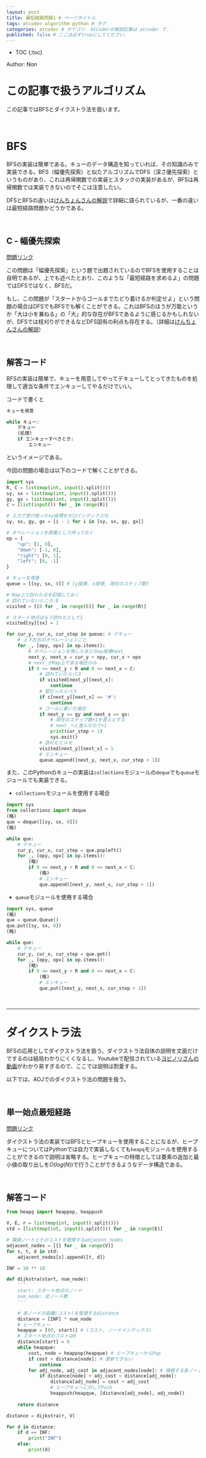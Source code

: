 ```yaml
---
layout: post
title: 最短経路問題1 # ページタイトル
tags: atcoder algorithm python # タグ
categories: atcoder # カテゴリ. AtCoderの解説記事は atcoder で.
published: false # ここは必ずtrueにしてください.
---
```



* TOC
{:toc}

Author: Non<!-- 自分の名前 -->

<!-- ↓↓↓↓↓ 記事内容 ↓↓↓↓↓ -->

# この記事で扱うアルゴリズム

この記事ではBFSとダイクストラ法を扱います。

<br>

# BFS

BFSの実装は簡単である。キューのデータ構造を知っていれば、その知識のみで実装できる。BFS（幅優先探索）と似たアルゴリズムでDFS（深さ優先探索）というものがあり、これは再帰関数での実装とスタックの実装があるが、BFSは再帰関数では実装できないのでそこは注意したい。

DFSとBFSの違いは<a href="https://qiita.com/drken/items/996d80bcae64649a6580#1-5-dfs-%E3%81%A8-bfs-%E3%81%A8%E3%81%AE%E6%AF%94%E8%BC%83" target="">けんちょんさんの解説</a>で詳細に語られているが、一番の違いは最短経路問題かどうかである。

<br>

## C - 幅優先探索

<a href="https://atcoder.jp/contests/abc007/tasks/abc007_3" target="_blnak">問題リンク</a>

この問題は「幅優先探索」という題で出題されているのでBFSを使用することは自明であるが、上でも述べたとおり、このような「最短経路を求めるよ」の問題ではDFSではなく、BFSだ。

もし、この問題が「スタートからゴールまでたどり着けるか判定せよ」という問題の場合はDFSでもBFSでも解くことができる。これはBFSのほうが万能というか「大は小を兼ねる」の「大」的な存在がBFSであるように感じるかもしれないが、DFSでは枝刈りができるなどDFS固有の利点も存在する。（詳細は<a href="https://qiita.com/drken/items/996d80bcae64649a6580#1-5-dfs-%E3%81%A8-bfs-%E3%81%A8%E3%81%AE%E6%AF%94%E8%BC%83" target="">けんちょんさんの解説</a>）

<br>

## 解答コード

BFSの実装は簡単で、キューを用意してやってデキューしてとってきたものを処理して適当な条件でエンキューしてやるだけでいい。

コードで書くと

```python
キューを用意

while キュー:
    デキュー
    (処理)
    if エンキューすべきとき:
        エンキュー
```

というイメージである。

今回の問題の場合は以下のコードで解くことができる。

```python
import sys
R, C = list(map(int, input().split()))
sy, sx = list(map(int, input().split()))
gy, gx = list(map(int, input().split()))
c = [list(input()) for _ in range(R)]

# 入力で受け取ったxy座標をゼロインデックス化
sy, sx, gy, gx = [i - 1 for i in [sy, sx, gy, gx]]

# オペレーションを辞書として持っておく
op = {
    "up": [1, 0],
    "down": [-1, 0],
    "right": [0, 1],
    "left": [0, -1]
}

# キューを用意
queue = [[sy, sx, 0]] # [y座標, x座標, 現在のステップ数]

# Map上で訪れた点を記録しておく
# 訪れていないところ:0
visited = [[0 for _ in range(C)] for _ in range(R)]

# スタート地点はもう訪れたとして1
visited[sy][sx] = 1

for cur_y, cur_x, cur_step in queue: # デキュー
    # 上下左右のオペレーションごと
    for _, [opy, opx] in op.items():
        # オペレーションを施したあとのxy座標next_
        next_y, next_x = cur_y + opy, cur_x + opx
        # next_がMap上である場合のみ
        if 0 <= next_y < R and 0 <= next_x < C:
            # 訪れていたらパス
            if visited[next_y][next_x]:
                continue
            # 壁だったらパス
            if c[next_y][next_x] == '#':
                continue
            # ゴールに着いた場合
            if next_y == gy and next_x == gx:
                # 現在のステップ数+1を答えとする
                # next_へと進んだので+1
                print(cur_step + 1)
                sys.exit()
            # 訪れたとメモ
            visited[next_y][next_x] = 1
            # エンキュー
            queue.append([next_y, next_x, cur_step + 1])

```

また、このPythonのキューの実装は`collections`モジュールの`deque`でも`queue`モジュールでも実装できる。

- `collections`モジュールを使用する場合

```python
import sys
from collections import deque
(略)
que = deque([[sy, sx, 0]])
(略)

while que:
    # デキュー
    cur_y, cur_x, cur_step = que.popleft()
    for _, [opy, opx] in op.items():
        (略)
        if 0 <= next_y < R and 0 <= next_x < C:
            (略)
            # エンキュー
            que.append([next_y, next_x, cur_step + 1])

```

- `queue`モジュールを使用する場合

```python
import sys, queue
(略)
que = queue.Queue()
que.put([sy, sx, 0])
(略)

while que:
    # デキュー
    cur_y, cur_x, cur_step = que.get()
    for _, [opy, opx] in op.items():
        (略)
        if 0 <= next_y < R and 0 <= next_x < C:
            (略)
            # エンキュー
            que.put([next_y, next_x, cur_step + 1])

```

<br>

---

# ダイクストラ法

BFSの応用としてダイクストラ法を扱う。ダイクストラ法自体の説明を文面だけでするのは結局わかりにくくなるし、Youtubeで配信されている<a href="https://www.youtube.com/watch?v=X1AsMlJdiok" target="_blank">ヨビノリさんの動画</a>がわかり易すぎるので、ここでは説明は割愛する。

以下では、AOJでのダイクストラ法の問題を扱う。

<br>

## 単一始点最短経路

<a href="https://judge.u-aizu.ac.jp/onlinejudge/description.jsp?id=GRL_1_A&lang=ja" target="_blank">問題リンク</a>

ダイクストラ法の実装ではBFSとヒープキューを使用することになるが、ヒープキューについてはPythonでは自力で実装しなくても`heapq`モジュールを使用することができるので説明は省略する。ヒープキューの特徴としては要素の追加と最小値の取り出しを$O(log(N))$で行うことができるようなデータ構造である。

<br>

## 解答コード

```python
from heapq import heappop, heappush

V, E, r = list(map(int, input().split()))
std = [list(map(int, input().split())) for _ in range(E)]

# 隣接ノードとそのコストを管理するadjacent_nodes
adjacent_nodes = [[] for _ in range(V)]
for s, t, d in std:
    adjacent_nodes[s].append([t, d])

INF = 10 ** 10

def dijkstra(start, num_node):
    '''
    start: スタート地点のノード
    num_node: 全ノード数
    '''

    # 各ノードの距離(コスト)を管理するdistance
    distance = [INF] * num_node
    # ヒープキュー
    heapque = [(0, start)] # (コスト, ノードインデックス)
    # スタート地点のコストは0
    distance[start] = 0
    while heapque:
        cost, node = heappop(heapque) # ヒープキューからPop
        if cost > distance[node]: # 更新できない
            continue
        for adj_node, adj_cost in adjacent_nodes[node]: # 隣接する各ノードに対して
            if distance[node] + adj_cost < distance[adj_node]:
                distance[adj_node] = cost + adj_cost
                # ヒープキューに対してPush
                heappush(heapque, [distance[adj_node], adj_node])
    
    return distance

distance = dijkstra(r, V)

for d in distance:
    if d == INF:
        print("INF")
    else:
        print(d)
```





[foobarpiyopiyo]:{{"/foo/bar/piyo/piyo"|prepend:site.url}}

